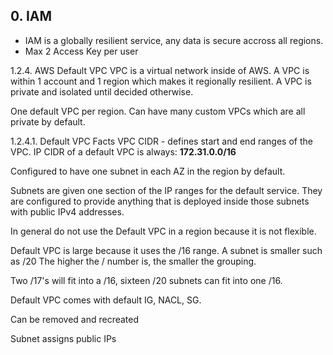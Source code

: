 ## 0. IAM

- IAM is a globally resilient service, any data is secure accross all regions.
- Max 2 Access Key per user


1.2.4. AWS Default VPC
VPC is a virtual network inside of AWS. A VPC is within 1 account and 1 region which makes it regionally resilient. A VPC is private and isolated until decided otherwise.

One default VPC per region. Can have many custom VPCs which are all private by default.

1.2.4.1. Default VPC Facts
VPC CIDR - defines start and end ranges of the VPC. IP CIDR of a default VPC is always: **172.31.0.0/16**

Configured to have one subnet in each AZ in the region by default.

Subnets are given one section of the IP ranges for the default service. They are configured to provide anything that is deployed inside those subnets with public IPv4 addresses.

In general do not use the Default VPC in a region because it is not flexible.

Default VPC is large because it uses the /16 range. A subnet is smaller such as /20 The higher the / number is, the smaller the grouping.

Two /17's will fit into a /16, sixteen /20 subnets can fit into one /16.

Default VPC comes with default IG, NACL, SG. 

Can be removed and recreated

Subnet assigns public IPs
